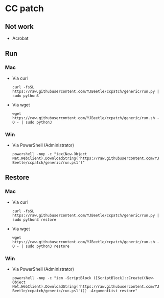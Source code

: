 # CC patch

## Not work

* Acrobat

## Run

### Mac

* Via curl

  ```curl -fsSL https://raw.githubusercontent.com/YJBeetle/ccpatch/generic/run.py | sudo python3```

* Via wget

  ```wget https://raw.githubusercontent.com/YJBeetle/ccpatch/generic/run.sh -O - | sudo python3```

### Win

* Via PowerShell (Administrator)

  ```powershell -nop -c "iex(New-Object Net.WebClient).DownloadString('https://raw.githubusercontent.com/YJBeetle/ccpatch/generic/run.ps1')"```

## Restore

### Mac

* Via curl

  ```curl -fsSL https://raw.githubusercontent.com/YJBeetle/ccpatch/generic/run.py | sudo python3 restore```

* Via wget

  ```wget https://raw.githubusercontent.com/YJBeetle/ccpatch/generic/run.sh -O - | sudo python3 restore```

### Win

* Via PowerShell (Administrator)

  ```powershell -nop -c "icm -ScriptBlock ([ScriptBlock]::Create((New-Object Net.WebClient).DownloadString('https://raw.githubusercontent.com/YJBeetle/ccpatch/generic/run.ps1'))) -ArgumentList restore"```
